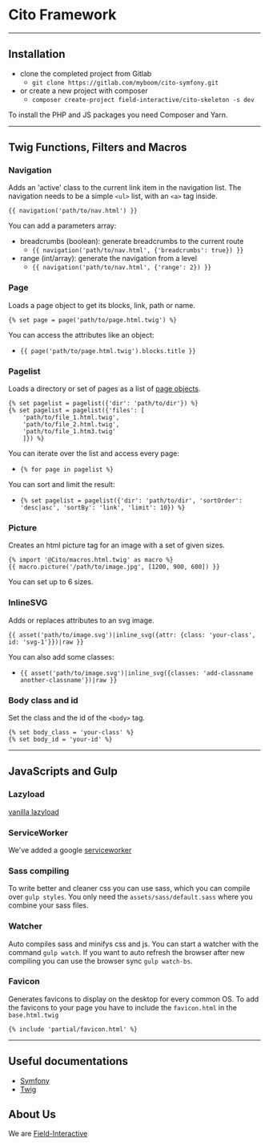 # Cito Framework

---

## Installation
- clone the completed project from Gitlab
    - `git clone https://gitlab.com/myboom/cito-symfony.git`
- or create a new project with composer
    - `composer create-project field-interactive/cito-skeleton -s dev`

To install the PHP and JS packages you need Composer and Yarn.

---

## Twig Functions, Filters and Macros
### Navigation
Adds an 'active' class to the current link item in the navigation list. The navigation needs to be a simple `<ul>` list,
with an `<a>` tag inside.

    {{ navigation('path/to/nav.html') }}

You can add a parameters array:
- breadcrumbs (boolean): generate breadcrumbs to the current route
    - `{{ navigation('path/to/nav.html', {'breadcrumbs': true}) }}`
- range (int/array): generate the navigation from a level
    - `{{ navigation('path/to/nav.html', {'range': 2}) }}`

### Page
Loads a page object to get its blocks, link, path or name.

    {% set page = page('path/to/page.html.twig') %}

You can access the attributes like an object:
- `{{ page('path/to/page.html.twig').blocks.title }}`

### Pagelist
Loads a directory or set of pages as a list of [page objects](#page).

    {% set pagelist = pagelist({'dir': 'path/to/dir'}) %}
    {% set pagelist = pagelist({'files': [
        'path/to/file_1.html.twig',
        'path/to/file_2.html.twig',
        'path/to/file_1.htm3.twig'
        ]}) %}

You can iterate over the list and access every page:
- `{% for page in pagelist %}`

You can sort and limit the result:
- `{% set pagelist = pagelist({'dir': 'path/to/dir', 'sortOrder': 'desc|asc', 'sortBy': 'link', 'limit': 10}) %}`

### Picture
Creates an html picture tag for an image with a set of given sizes.

    {% import '@Cito/macros.html.twig' as macro %}
    {{ macro.picture('/path/to/image.jpg', [1200, 900, 600]) }}

You can set up to 6 sizes.

### InlineSVG
Adds or replaces attributes to an svg image.

    {{ asset('path/to/image.svg')|inline_svg({attr: {class: 'your-class', id: 'svg-1'}})|raw }}

You can also add some classes:
- `{{ asset('path/to/image.svg')|inline_svg({classes: 'add-classname another-classname'})|raw }}`

### Body class and id
Set the class and the id of the `<body>` tag.

    {% set body_class = 'your-class' %}
    {% set body_id = 'your-id' %}

---

## JavaScripts and Gulp
### Lazyload
[vanilla lazyload](https://github.com/verlok/lazyload)

### ServiceWorker
We've added a google [serviceworker](https://developers.google.com/web/tools/workbox/)

### Sass compiling
To write better and cleaner css you can use sass, which you can compile over `gulp styles`.
You only need the `assets/sass/default.sass` where you combine your sass files.

### Watcher
Auto compiles sass and minifys css and js. You can start a watcher with the command `gulp watch`.
If you want to auto refresh the browser after new compiling you can use the browser sync `gulp watch-bs`.

### Favicon
Generates favicons to display on the desktop for every common OS. To add the favicons to your page you have to
include the `favicon.html` in the `base.html.twig`

    {% include 'partial/favicon.html' %}

---

## Useful documentations
- [Symfony](https://symfony.com/doc/current/index.html)
- [Twig](https://twig.symfony.com/doc/2.x/)


## About Us
We are [Field-Interactive](https://www.field-interactive.com)
